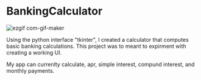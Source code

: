 # BankingCalculator

![ezgif com-gif-maker](https://user-images.githubusercontent.com/106642545/173691078-9f7c1246-8a33-4ec5-b4e9-f71b7127373f.gif)


Using the python interface "tkinter", I created a calculator that computes basic banking calculations. 
This project was to meant to expirment with creating a working UI. 

My app can currenlty calculate, apr, simple interest, compund interest, and monthly payments. 


